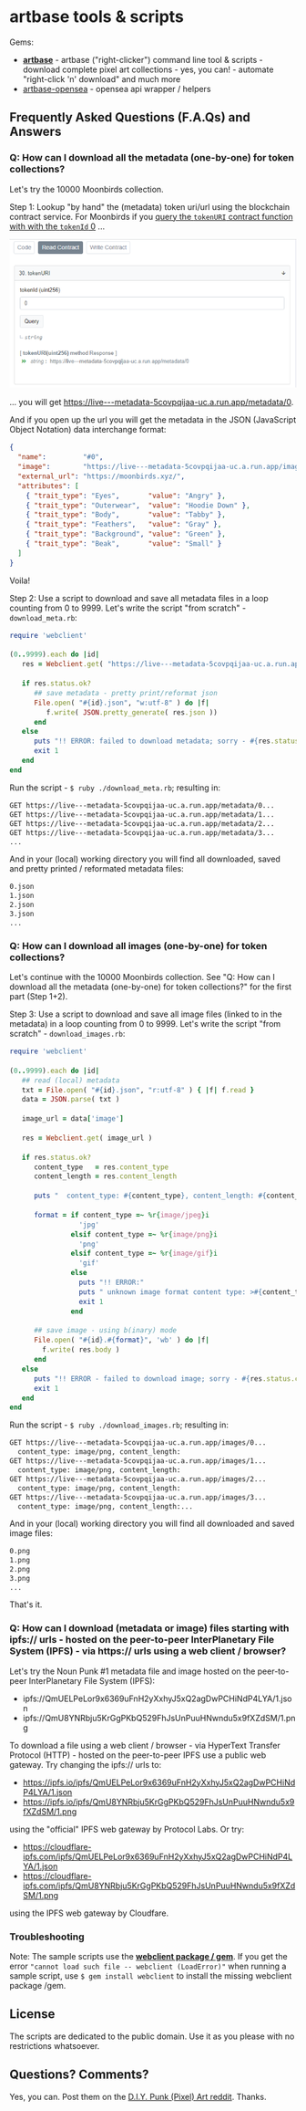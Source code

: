 # artbase tools & scripts


Gems:

- [**artbase**](artbase) - artbase ("right-clicker") command line tool & scripts - download complete pixel art collections - yes, you can! - automate "right-click 'n' download" and much more
- [artbase-opensea](artbase-opensea)  - opensea api wrapper / helpers





##  Frequently Asked Questions (F.A.Qs) and Answers




### Q: How can I download all the metadata (one-by-one) for token collections?

Let's try the 10000 Moonbirds collection.

Step 1: Lookup "by hand" the (metadata) token uri/url using the blockchain contract service.   For Moonbirds if you [query the `tokenURI` contract function with
with the `tokenId` 0](https://etherscan.io/address/0x23581767a106ae21c074b2276d25e5c3e136a68b#readContract) ...

![](i/etherscan-moonbirds-tokenuri.png)


... you will get
<https://live---metadata-5covpqijaa-uc.a.run.app/metadata/0>.

And if you open up the url you will get
the metadata in the JSON (JavaScript Object Notation)
data interchange format:


```json
{
  "name":         "#0",
  "image":        "https://live---metadata-5covpqijaa-uc.a.run.app/images/0",
  "external_url": "https://moonbirds.xyz/",
  "attributes": [
    { "trait_type": "Eyes",       "value": "Angry" },
    { "trait_type": "Outerwear",  "value": "Hoodie Down" },
    { "trait_type": "Body",       "value": "Tabby" },
    { "trait_type": "Feathers",   "value": "Gray" },
    { "trait_type": "Background", "value": "Green" },
    { "trait_type": "Beak",       "value": "Small" }
  ]
}
```

Voila!

Step 2:  Use a script to download and save all metadata files
in a loop counting from 0 to 9999.
Let's write the script "from scratch" - `download_meta.rb`:

```ruby
require 'webclient'

(0..9999).each do |id|
   res = Webclient.get( "https://live---metadata-5covpqijaa-uc.a.run.app/metadata/#{id}")

   if res.status.ok?
      ## save metadata - pretty print/reformat json
      File.open( "#{id}.json", "w:utf-8" ) do |f|
         f.write( JSON.pretty_generate( res.json ))
      end
   else
      puts "!! ERROR: failed to download metadata; sorry - #{res.status.code} #{res.status.message}"
      exit 1
   end
end
```

Run the script - `$ ruby ./download_meta.rb`; resulting in:

```
GET https://live---metadata-5covpqijaa-uc.a.run.app/metadata/0...
GET https://live---metadata-5covpqijaa-uc.a.run.app/metadata/1...
GET https://live---metadata-5covpqijaa-uc.a.run.app/metadata/2...
GET https://live---metadata-5covpqijaa-uc.a.run.app/metadata/3...
...
```

And in your (local) working directory you will find all downloaded, saved and pretty printed / reformated
metadata files:

```
0.json
1.json
2.json
3.json
...
```


### Q: How can I download all images (one-by-one) for token collections?

Let's continue with the 10000 Moonbirds collection.
See "Q: How can I download all the metadata (one-by-one) for token collections?" for the first part (Step 1+2).

Step 3:  Use a script to download and save all image files
(linked to in the metadata) in a loop counting from 0 to 9999.
Let's write the script "from scratch" - `download_images.rb`:


```ruby
require 'webclient'

(0..9999).each do |id|
   ## read (local) metadata
   txt = File.open( "#{id}.json", "r:utf-8" ) { |f| f.read }
   data = JSON.parse( txt )

   image_url = data['image']

   res = Webclient.get( image_url )

   if res.status.ok?
      content_type   = res.content_type
      content_length = res.content_length

      puts "  content_type: #{content_type}, content_length: #{content_length}"

      format = if content_type =~ %r{image/jpeg}i
                 'jpg'
               elsif content_type =~ %r{image/png}i
                 'png'
               elsif content_type =~ %r{image/gif}i
                 'gif'
               else
                 puts "!! ERROR:"
                 puts " unknown image format content type: >#{content_type}<"
                 exit 1
               end

      ## save image - using b(inary) mode
      File.open( "#{id}.#{format}", 'wb' ) do |f|
        f.write( res.body )
      end
   else
      puts "!! ERROR - failed to download image; sorry - #{res.status.code} #{res.status.message}"
      exit 1
   end
end
```

Run the script - `$ ruby ./download_images.rb`; resulting in:

```
GET https://live---metadata-5covpqijaa-uc.a.run.app/images/0...
  content_type: image/png, content_length:
GET https://live---metadata-5covpqijaa-uc.a.run.app/images/1...
  content_type: image/png, content_length:
GET https://live---metadata-5covpqijaa-uc.a.run.app/images/2...
  content_type: image/png, content_length:
GET https://live---metadata-5covpqijaa-uc.a.run.app/images/3...
  content_type: image/png, content_length:...
```

And in your (local) working directory you will find all downloaded and saved
image files:

```
0.png
1.png
2.png
3.png
...
```

That's it.



### Q:  How can I download (metadata or image) files starting with ipfs:// urls - hosted on the peer-to-peer InterPlanetary File System (IPFS) -  via https:// urls using a web client / browser?

Let's try the Noun Punk #1 metadata file
and image hosted on the peer-to-peer InterPlanetary File System (IPFS):

- ipfs://QmUELPeLor9x6369uFnH2yXxhyJ5xQ2agDwPCHiNdP4LYA/1.json
- ipfs://QmU8YNRbju5KrGgPKbQ529FhJsUnPuuHNwndu5x9fXZdSM/1.png

To download a file using a web client / browser - via HyperText Transfer Protocol (HTTP) -
hosted on the peer-to-peer IPFS
use a public web gateway. Try changing the ipfs:// urls to:

- <https://ipfs.io/ipfs/QmUELPeLor9x6369uFnH2yXxhyJ5xQ2agDwPCHiNdP4LYA/1.json>
- <https://ipfs.io/ipfs/QmU8YNRbju5KrGgPKbQ529FhJsUnPuuHNwndu5x9fXZdSM/1.png>

using the "official" IPFS web gateway by Protocol Labs.
Or try:

- <https://cloudflare-ipfs.com/ipfs/QmUELPeLor9x6369uFnH2yXxhyJ5xQ2agDwPCHiNdP4LYA/1.json>
- <https://cloudflare-ipfs.com/ipfs/QmU8YNRbju5KrGgPKbQ529FhJsUnPuuHNwndu5x9fXZdSM/1.png>

using the IPFS web gateway by Cloudfare.



### Troubleshooting

Note: The sample scripts use the  [**webclient package / gem**](https://rubygems.org/gems/webclient).
If you get the error `"cannot load such file -- webclient (LoadError)"`
when running a sample script, use `$ gem install webclient` to install the missing webclient package /gem.






## License

The scripts are dedicated to the public domain.
Use it as you please with no restrictions whatsoever.



## Questions? Comments?

Yes, you can. Post them on the [D.I.Y. Punk (Pixel) Art reddit](https://old.reddit.com/r/DIYPunkArt). Thanks.



